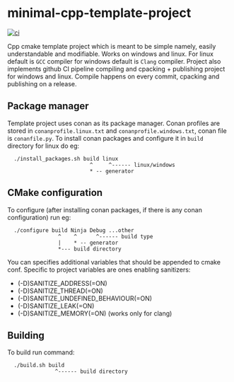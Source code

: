 # minimal-cpp-template-project
[![ci](https://github.com/JungerBoyo/minimal-cpp-template-project/actions/workflows/ci.yml/badge.svg)](https://github.com/JungerBoyo/minimal-cpp-template-project/actions/workflows/ci.yml)

Cpp cmake template project which is meant to be simple namely, easily understandable and modifiable. Works on windows and linux. For linux default is `GCC` compiler for windows default is `Clang` compiler. Project also implements github CI pipeline compiling and cpacking + publishing project for windows and linux. Compile happens on every commit, cpacking and publishing on a release.

## Package manager

Template project uses conan as its package manager. Conan profiles are stored in `conanprofile.linux.txt` and `conanprofile.windows.txt`, conan file is `conanfile.py`. To install conan packages and configure it in `build` directory for linux do eg:
```
  ./install_packages.sh build linux
                          ^     ^------ linux/windows
                          * -- generator
```

## CMake configuration
To configure (after installing conan packages, if there is any conan configuration) run eg:
```
  ./configure build Ninja Debug ...other
                ^    ^      ^------ build type
                |    * -- generator
                *--- build directory
```
You can specifies additional variables that should be appended to cmake conf. Specific to project variables are ones enabling sanitizers:
  *  (-D)SANITIZE_ADDRESS(=ON)
  *  (-D)SANITIZE_THREAD(=ON)
  *  (-D)SANITIZE_UNDEFINED_BEHAVIOUR(=ON)
  *  (-D)SANITIZE_LEAK(=ON)
  *  (-D)SANITIZE_MEMORY(=ON) (works only for clang)

## Building
To build run command: 
```
  ./build.sh build
               ^------ build directory
```
